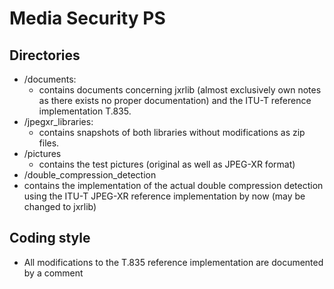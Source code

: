 # Media Security PS

## Directories
* /documents:
  * contains documents concerning jxrlib (almost exclusively own notes as there exists no proper documentation) and the ITU-T reference implementation T.835.
* /jpegxr_libraries:
  * contains snapshots of both libraries without modifications as zip files.
* /pictures
  * contains the test pictures (original as well as JPEG-XR format)
* /double_compression_detection
 * contains the implementation of the actual double compression detection using the ITU-T JPEG-XR reference implementation by now (may be changed to jxrlib)

## Coding style
* All modifications to the T.835 reference implementation are documented by a comment
